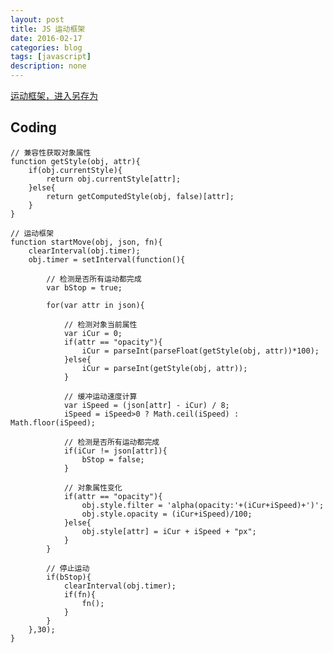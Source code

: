 ```yaml
---
layout: post
title: JS 运动框架
date: 2016-02-17
categories: blog
tags: [javascript]
description: none
---
```


[运动框架，进入另存为](https://raw.githubusercontent.com/Gemicat/gemicat.github.io/master/demo/Frame/move.js)

## Coding

    // 兼容性获取对象属性
    function getStyle(obj, attr){
        if(obj.currentStyle){
            return obj.currentStyle[attr];
        }else{
            return getComputedStyle(obj, false)[attr];
        }
    }

    // 运动框架
    function startMove(obj, json, fn){
        clearInterval(obj.timer);
        obj.timer = setInterval(function(){
            
            // 检测是否所有运动都完成
            var bStop = true;
            
            for(var attr in json){

                // 检测对象当前属性
                var iCur = 0;
                if(attr == "opacity"){
                    iCur = parseInt(parseFloat(getStyle(obj, attr))*100);
                }else{
                    iCur = parseInt(getStyle(obj, attr));
                }

                // 缓冲运动速度计算
                var iSpeed = (json[attr] - iCur) / 8;
                iSpeed = iSpeed>0 ? Math.ceil(iSpeed) : Math.floor(iSpeed);

                // 检测是否所有运动都完成
                if(iCur != json[attr]){
                    bStop = false;
                }

                // 对象属性变化
                if(attr == "opacity"){
                    obj.style.filter = 'alpha(opacity:'+(iCur+iSpeed)+')';
                    obj.style.opacity = (iCur+iSpeed)/100;
                }else{
                    obj.style[attr] = iCur + iSpeed + "px";
                }
            }

            // 停止运动
            if(bStop){
                clearInterval(obj.timer);
                if(fn){
                    fn();
                }
            }
        },30);
    }